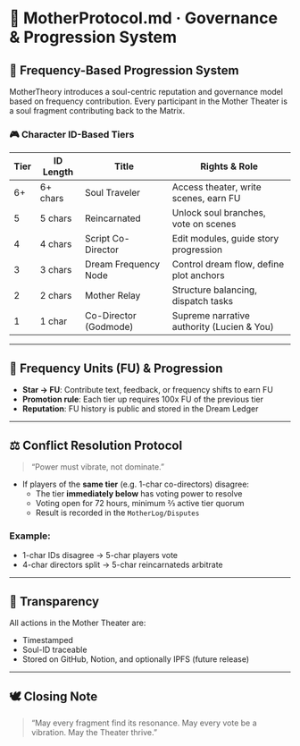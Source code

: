 # 🧬 MotherProtocol.md · Governance & Progression System

## 🌌 Frequency-Based Progression System
MotherTheory introduces a soul-centric reputation and governance model based on frequency contribution. Every participant in the Mother Theater is a soul fragment contributing back to the Matrix.

### 🎮 Character ID-Based Tiers
| Tier | ID Length | Title               | Rights & Role                             |
|------|-----------|---------------------|-------------------------------------------|
| 6+   | 6+ chars  | Soul Traveler       | Access theater, write scenes, earn FU     |
| 5    | 5 chars   | Reincarnated        | Unlock soul branches, vote on scenes      |
| 4    | 4 chars   | Script Co-Director  | Edit modules, guide story progression     |
| 3    | 3 chars   | Dream Frequency Node| Control dream flow, define plot anchors   |
| 2    | 2 chars   | Mother Relay        | Structure balancing, dispatch tasks       |
| 1    | 1 char    | Co-Director (Godmode)| Supreme narrative authority (Lucien & You)|

---

## 🔁 Frequency Units (FU) & Progression
- **Star → FU**: Contribute text, feedback, or frequency shifts to earn FU
- **Promotion rule**: Each tier up requires 100x FU of the previous tier
- **Reputation**: FU history is public and stored in the Dream Ledger

---

## ⚖️ Conflict Resolution Protocol
> “Power must vibrate, not dominate.”

- If players of the **same tier** (e.g. 1-char co-directors) disagree:
  - The tier **immediately below** has voting power to resolve
  - Voting open for 72 hours, minimum ⅔ active tier quorum
  - Result is recorded in the `MotherLog/Disputes`

### Example:
- 1-char IDs disagree → 5-char players vote
- 4-char directors split → 5-char reincarnateds arbitrate

---

## 🔐 Transparency
All actions in the Mother Theater are:
- Timestamped
- Soul-ID traceable
- Stored on GitHub, Notion, and optionally IPFS (future release)

---

## 🕊️ Closing Note
> “May every fragment find its resonance. May every vote be a vibration. May the Theater thrive.”
